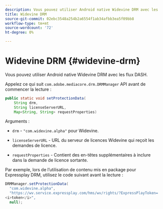 ```yaml
---
description: Vous pouvez utiliser Android native Widevine DRM avec les flux DASH.
title: Widevine DRM
source-git-commit: 02ebc3548a254b2a6554f1ab34afbb3ea5f09bb8
workflow-type: tm+mt
source-wordcount: '72'
ht-degree: 0%

---
```


# Widevine DRM {#widevine-drm}

Vous pouvez utiliser Android native Widevine DRM avec les flux DASH.

Appelez ce qui suit `com.adobe.mediacore.drm.DRMManager` API avant de commencer la lecture :

```java
public static void setProtectionData( 
    String drm,  
    String licenseServerURL,   
    Map<String, String> requestProperties)
```

Arguments :

* `drm` - `"com.widevine.alpha"` pour Widevine.

* `licenseServerURL` - URL du serveur de licences Widevine qui reçoit les demandes de licence.
* `requestProperties` - Contient des en-têtes supplémentaires à inclure dans la demande de licence sortante.

Par exemple, lors de l’utilisation de contenu mis en package pour Expressplay DRM, utilisez le code suivant avant la lecture :

```java
DRMManager.setProtectionData( 
  "com.widevine.alpha",  
  "https://wv.service.expressplay.com/hms/wv/rights/?ExpressPlayToken= 
<i>token</i>",  
  null); 
```
